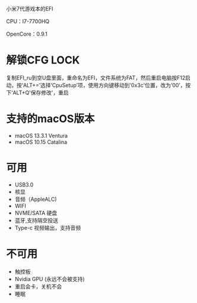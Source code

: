 小米7代游戏本的EFI

CPU：I7-7700HQ

OpenCore：0.9.1

# 解锁CFG LOCK
复制EFI_ru到空U盘里面，重命名为EFI，文件系统为FAT，然后重启电脑按F12启动，按‘ALT+=’选择‘CpuSetup’项，使用方向键移动到'0x3c'位置，改为‘00’，按下‘ALT+Q'保存修改'，重启

# 支持的macOS版本
* macOS 13.3.1 Ventura
* macOS 10.15 Catalina

# 可用
* USB3.0
* 核显
* 音频（AppleALC)
* WIFI
* NVME/SATA 硬盘
* 蓝牙,支持隔空投送
* Type-c 视频输出，支持音频

# 不可用
* 触控板
* Nvidia GPU (永远不会被支持)
* 重启会卡，关机不会
* 睡眠

